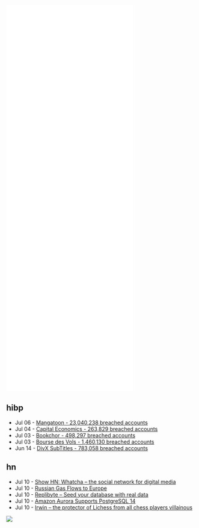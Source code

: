 ![Metrics](https://raw.githubusercontent.com/phixion/phixion/master/metrics.svg)

## hibp

<!--
for https://github.com/phixion/phixion/blob/main/.github/workflows/feeds.yml
-->
<!--START_SECTION:haveibeenpwnd-->
- Jul 06 - [Mangatoon - 23,040,238 breached accounts](https://haveibeenpwned.com/PwnedWebsites#Mangatoon)
- Jul 04 - [Capital Economics - 263,829 breached accounts](https://haveibeenpwned.com/PwnedWebsites#CapialEconomics)
- Jul 03 - [Bookchor - 498,297 breached accounts](https://haveibeenpwned.com/PwnedWebsites#Bookchor)
- Jul 03 - [Bourse des Vols - 1,460,130 breached accounts](https://haveibeenpwned.com/PwnedWebsites#BourseDesVols)
- Jun 14 - [DivX SubTitles - 783,058 breached accounts](https://haveibeenpwned.com/PwnedWebsites#DivXSubTitles)
<!--END_SECTION:haveibeenpwnd-->

## hn

<!--
for https://github.com/phixion/phixion/blob/main/.github/workflows/feeds.yml
-->
<!--START_SECTION:hn-->
- Jul 10 - [Show HN: Whatcha – the social network for digital media](https://apps.apple.com/us/app/whatcha-io/id1603483624)
- Jul 10 - [Russian Gas Flows to Europe](https://berthub.eu/gazmon/)
- Jul 10 - [Replibyte – Seed your database with real data](https://github.com/Qovery/Replibyte)
- Jul 10 - [Amazon Aurora Supports PostgreSQL 14](https://www.infoq.com/news/2022/07/amazon-aurora-postgresql-14/)
- Jul 10 - [Irwin – the protector of Lichess from all chess players villainous](https://github.com/clarkerubber/irwin)
<!--END_SECTION:hn-->

<!--
for https://yhype.me
-->
![](https://hit.yhype.me/github/profile?user_id=13013670)
